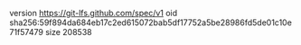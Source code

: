 version https://git-lfs.github.com/spec/v1
oid sha256:59f894da684eb17c2ed615072bab5df17752a5be28986fd5de01c10e71f57479
size 208538
